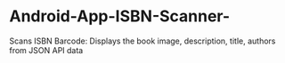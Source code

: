 # Android-App-ISBN-Scanner-
Scans ISBN Barcode: Displays the book image, description, title, authors from JSON API data
